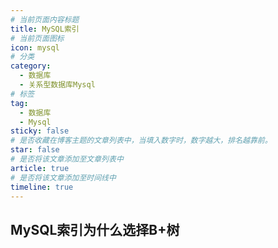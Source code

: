 ```yaml
---
# 当前页面内容标题
title: MySQL索引
# 当前页面图标
icon: mysql
# 分类
category:
  - 数据库
  - 关系型数据库Mysql
# 标签
tag:
  - 数据库
  - Mysql
sticky: false
# 是否收藏在博客主题的文章列表中，当填入数字时，数字越大，排名越靠前。
star: false
# 是否将该文章添加至文章列表中
article: true
# 是否将该文章添加至时间线中
timeline: true
---
```


## MySQL索引为什么选择B+树

